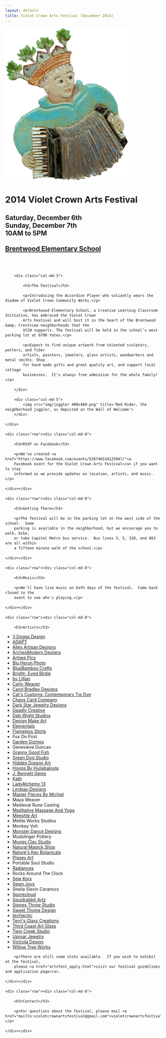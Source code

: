 ```yaml
---
layout: default
title: Violet Crown Arts Festival (December 2014)
---
```


<div class="container">
	<div class="row">
		<div class="col-md-4"><img src="img/Accordion player 400x496.png" title="Many thanks to artist Jean Graham for the use of images from the Wall of Welcome" class="img-responsive"></div>
		<div class="col-md-4">
			<h1>2014 Violet Crown Arts Festival</h1>
			<h2>
				Saturday, December 6th<br>
				Sunday, December 7th<br>
				10AM to 5PM<br>
				<br>
				<a href="https://goo.gl/maps/xov1S">Brentwood Elementary School</a>
			</h2>
		</div>
	</div>
	<div class="row"><p><br><br></p></div>
	<div class="row">

		<div class="col-md-3">

			<h3>The Festival</h3>

			<p>Introducing the Accordion Player who valiantly wears the diadem of Violet Crown Community Works.</p>

			<p>Brentwood Elementary School, a Creative Learning Classroom Initiative, has embraced the Violet Crown
			Arts Festival and will host it in the heart of the Brentwood &amp; Crestview neighborhoods that the
			VCCW supports. The festival will be held in the school’s west parking lot at 6700 Yates.</p>

			<p>Expect to find unique artwork from talented sculptors, potters, and fiber
			artists, painters, jewelers, glass artists, woodworkers and metal smiths. Shop
			for hand made gifts and great quality art, and support local cottage
			businesses.  It's always free admission for the whole family!</p>

		</div>

		<div class="col-md-5">
			<img src="img/juggler 400x460.png" title='Red Rider, the neighborhood juggler, as depicted on the Wall of Welcome'>
		</div>

	</div>

	<div class="row"><div class="col-md-8">

		<h3>RSVP on Facebook</h3>

		<p>We've created <a href="https://www.facebook.com/events/526746534125947/">a
		Facebook event for the Violet Crown Arts Festival</a> if you want to stay
		informed as we provide updates on location, artists, and music.</p>

	</div></div>

	<div class="row"><div class="col-md-8">

		<h3>Getting There</h3>

		<p>The festival will be in the parking lot on the west side of the school.  Some
		parking is available in the neighborhood, but we encourage you to walk, bike,
		or take Capitol Metro bus service.  Bus lines 3, 5, 320, and 803 are all within
		a fifteen minute walk of the school.</p>

	</div></div>

	<div class="row"><div class="col-md-8">

		<h3>Music</h3>

		<p>We'll have live music on both days of the festival.  Come back closed to the
		event to see who's playing.</p>

	</div></div>

	<div class="row"><div class="col-md-8">

		<h3>Artists</h3>

<ul>
<li><a href="http://3doggsdesigns.etsy.com">3 Doggs Design</a>
<li><a href="http://www.adapt.org">ADAPT</a>
<li><a href="http://www.etsy.com/shop/alleyartisandesigns">Alley Artisan Designs</a>
<li><a href="http://www.archeomoderndesigns.com">ArcheoModern Designs</a>
<li><a href="http://www.artseepics.etsy.com">Artsee Pics</a>
<li><a href="http://www.rondessain.com">Blu Heron Photo</a>
<li><a href="http://www.etsy.com/shop/bluebamboo">BlueBamboo Crafts</a>
<li><a href="http://www.brighteyedbirdie.com">Bright- Eyed Birdie</a>
<li><a href="http://www.bylillian.com">by Lillian</a>
<li><a href="http://www.carlyweaver.com">Carly Weaver</a>
<li><a href="http://www.carolbradleydesigns.com">Carol Bradley Designs</a>
<li><a href="http://www.facebook.com/catscustomtiedye">Cat's Customs: Contemporary Tie Dye</a>
<li><a href="http://www.chaoscardcompany.com">Chaos Card Company</a>
<li><a href="http://www.darkstarjewelrydesigns.com">Dark Star Jewelry Designs</a>
<li><a href="http://www.deadlycreative.com">Deadly Creative</a>
<li><a href="http://www.debwightstudios.com">Deb Wight Studios</a>
<li><a href="http://www.designmakeart.com">Design Make Art</a>
<li><a href="http://gems23rd.blogspot.com">Elementals</a>
<li><a href="http://www.flamelessshirt.com">Flameless Shirts</a>
<li>Fox On First
<li><a href="http://www.facebook.com/gardengizmos.org">Garden Gizmos</a>
<li>Genevieve Duncan
<li><a href="http://www.grannygoodfish.com">Granny Good Fish</a>
<li><a href="http://www.jimbobsalazar.blogspot.com">Green Dog Studio</a>
<li><a href="http://www.hiddendragonart.com">Hidden Dragon Art</a>
<li><a href="http://www.hoopsbyhuilabaloola.com">Hoops By Huilabaloola</a>
<li><a href="http://www.etsy.com/shop/jbennettgems">J. Bennett Gems</a>
<li><a href="http://www.kathhamilton.com">Kath</a>
<li><a href="http://www.etsy.com/shop/ladyalchemy13">LadyAlchemy 13</a>
<li><a href="http://www.lindsay-designs.net">Lindsay Designs</a>
<li><a href="http://www.masterpiecesbymichiel.com">Master Pieces By Michiel</a>
<li>Maya Weaver
<li>Medieval Rune Casting
<li><a href="http://www.meditativemassageandyoga.com">Meditative Massage And Yoga</a>
<li><a href="http://www.meeshle.com">Meeshle Art</a>
<li>Mettle Works Studios
<li>Monkey Volt
<li><a href="http://www.monsterdancedesigns.com">Monster Dance Designs</a>
<li>Mudslinger Pottery
<li><a href="http://www.etsy.com/shop/muggsclaystudio">Muggs Clay Studio</a>
<li><a href="http://www.naturalmagickshop.com">Natural Magick Shop</a>
<li><a href="http://natureskeybotanicals.etsy.com">Nature's Key Botanicals</a>
<li><a href="http://www.pigseyart.com">Pigsey Art</a>
<li>Portable Soul Studio
<li><a href="http://radiances.vpweb.com">Radiances</a>
<li>Rocks Around The Clock
<li><a href="http://sksfurgirl.etsy.com">Sew Kors</a>
<li><a href="http://sewnjoys.etsy.com">Sewn Joys</a>
<li>Sheila Slevin Ceramics
<li><a href="http://www.sporecloud.com">Sporecloud</a>
<li><a href="http://www.squidrabbit.com">Squidrabbit Artz</a>
<li><a href="http://www.stonesthrowstudio.com">Stones Throw Studio</a>
<li><a href="http://www.etsy.com/shop/sweetthymedesign">Sweet Thyme Design</a>
<li><a href="http://www.techlectic.com">techlectic</a>
<li><a href="http://www.terrisglasscreations.com">Terri's Glass Creations</a>
<li><a href="http://thirdcoastartglass.blog.com">Third Coast Art Glass</a>
<li><a href="http://www.artist123.com">Twin Creek Studio</a>
<li><a href="http://www.uproarjewelry.com">Uproar Jewelry</a>
<li><a href="http://www.etsy.com/shop/victroladesign">Victrola Design</a>
<li><a href="http://willowtreeworks.wordpress.com">Willow Tree Works</a>
</ul>

		<p>There are still some slots available.  If you wish to exhibit at the festival,
		please <a href="artsfest_apply.html">visit our festival guidelines and application page</a>.

	</div></div>

	<div class="row"><div class="col-md-8">

		<h3>Contact</h3>

		<p>For questions about the festival, please mail <a href="mailto:violetcrownartsfestival@gmail.com">violetcrownartsfestival@gmail.com</a>.</p>

	</div></div>
</div>
